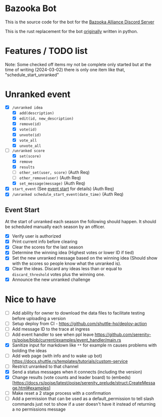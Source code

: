 # Bazooka Bot

This is the source code for the bot for the [Bazooka Alliance Discord Server](http://discord.gg/uQVy7BH)

This is the rust replacement for the bot [originally](https://github.com/fone-git/bazooka-bot) written in python.

# Features / TODO list

<!-- Leave completed items as a feature list / what is being considered for implementation -->

Note: Some checked off items my not be complete only started but at the time of writing (2024-03-02) there is only one item like that, "schedule_start_unranked"

# Unranked event

- [x] `/unranked idea`
  - [x] `add(description)`
  - [x] `edit(id, new_description)`
  - [x] `remove(id)`
  - [x] `vote(id)`
  - [x] `unvote(id)`
  - [x] `vote_all`
  - [x] `unvote_all`
- [ ] `/unranked score`
  - [x] `set(score)`
  - [x] `remove`
  - [x] `results`
  - [ ] `other_set(user, score)` (Auth Req)
  - [ ] `other_remove(user)` (Auth Req)
  - [x] `set_message(message)` (Auth Req)
- [x] `start_event` (See [event start](#event-start) for details) (Auth Req)
- [x] `/unranked schedule_start_event(date_time)` (Auth Req)

## Event Start

At the start of unranked each season the following should happen.
It should be scheduled manually each season by an officer.

- [x] Verify user is authorized
- [x] Print current info before clearing
- [x] Clear the scores for the last season
- [x] Determine the winning idea (Highest votes or lower ID if tied)
- [x] Set the new unranked message based on the winning idea (Should show with the scores so people know what the unranked is).
- [x] Clear the ideas. Discard any ideas less than or equal to `discard_threshold` votes plus the winning one.
- [x] Announce the new unranked challenge

# Nice to have

- [ ] Add ability for owner to download the data files to facilitate testing before uploading a version
- [ ] Setup deploy from CI - https://github.com/shuttle-hq/deploy-action
- [ ] Add message ID to the trace at ingress
- [ ] Add event handler to see when ppl leave https://github.com/serenity-rs/poise/blob/current/examples/event_handler/main.rs
- [x] Sanitize input for markdown like `**` for example rn causes problems with bolding the ideas
- [ ] Add web page (with info and to wake up bot) https://docs.shuttle.rs/templates/tutorials/custom-service
- [ ] Restrict unranked to that channel
- [x] Send a status messages when it connects (including the version)
- [x] Change results (vote counts and leader board) to (embeds)[https://docs.rs/poise/latest/poise/serenity_prelude/struct.CreateMessage.html#examples]
- [ ] Make reset a 2 stage process with a confirmation
- [ ] Add a permission that can be used as a default_permission to tell slash commands just not to show if a user doesn't have it instead of returning a no permissions message
